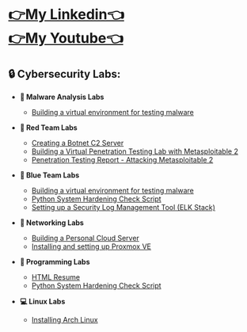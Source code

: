 <h1><a href="https://www.linkedin.com/in/malachi-rewane/">👉My Linkedin👈</a> <br/><a href="https://www.youtube.com/@MalachiRewane">👉My Youtube👈</a> </h1>

<h2>🔒 Cybersecurity Labs:</h2>

- <b>🩻 Malware Analysis Labs</b>
  - [Building a virtual environment for testing malware](https://github.com/MalachiSec/Malware_Analysis_VE_Lab)

- <b>🔴 Red Team Labs</b>
  - [Creating a Botnet C2 Server](https://github.com/MalachiSec/Malachisec)
  - [Building a Virtual Penetration Testing Lab with Metasploitable 2](https://github.com/MalachiSec/Malachisec)
  - [Penetration Testing Report - Attacking Metasploitable 2](https://github.com/MalachiSec/Malachisec)

- <b>🔵 Blue Team Labs</b>
  - [Building a virtual environment for testing malware](https://github.com/MalachiSec/Malachisec)
  - [Python System Hardening Check Script](https://github.com/MalachiSec/Malachisec)
  - [Setting up a Security Log Management Tool (ELK Stack)](https://github.com/MalachiSec/Malachisec)

 - <b>🛜 Networking Labs</b>
   - [Building a Personal Cloud Server](https://github.com/MalachiSec/Malachisec)
   - [Installing and setting up Proxmox VE](https://github.com/MalachiSec/Malachisec)

- <b>🔧 Programming Labs</b>
  - [HTML Resume](https://github.com/MalachiSec/Malachisec)
  - [Python System Hardening Check Script](https://github.com/MalachiSec/Malachisec)
 
 - <b>💻 Linux Labs</b>
   - [Installing Arch Linux](https://github.com/MalachiSec/Malachisec)
